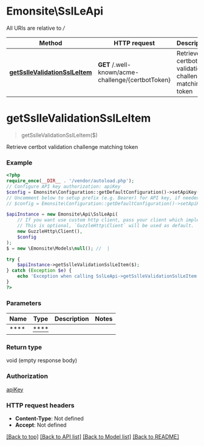 # Emonsite\SslLeApi

All URIs are relative to */*

Method | HTTP request | Description
------------- | ------------- | -------------
[**getSslleValidationSslLeItem**](SslLeApi.md#getssllevalidationsslleitem) | **GET** /.well-known/acme-challenge/{certbotToken} | Retrieve certbot validation challenge matching token

# **getSslleValidationSslLeItem**
> getSslleValidationSslLeItem($)

Retrieve certbot validation challenge matching token

### Example
```php
<?php
require_once(__DIR__ . '/vendor/autoload.php');
// Configure API key authorization: apiKey
$config = Emonsite\Configuration::getDefaultConfiguration()->setApiKey('Authorization', 'YOUR_API_KEY');
// Uncomment below to setup prefix (e.g. Bearer) for API key, if needed
// $config = Emonsite\Configuration::getDefaultConfiguration()->setApiKeyPrefix('Authorization', 'Bearer');

$apiInstance = new Emonsite\Api\SslLeApi(
    // If you want use custom http client, pass your client which implements `GuzzleHttp\ClientInterface`.
    // This is optional, `GuzzleHttp\Client` will be used as default.
    new GuzzleHttp\Client(),
    $config
);
$ = new \Emonsite\Models\null(); //  | 

try {
    $apiInstance->getSslleValidationSslLeItem($);
} catch (Exception $e) {
    echo 'Exception when calling SslLeApi->getSslleValidationSslLeItem: ', $e->getMessage(), PHP_EOL;
}
?>
```

### Parameters

Name | Type | Description  | Notes
------------- | ------------- | ------------- | -------------
 **** | [****](../Model/.md)|  |

### Return type

void (empty response body)

### Authorization

[apiKey](../../README.md#apiKey)

### HTTP request headers

 - **Content-Type**: Not defined
 - **Accept**: Not defined

[[Back to top]](#) [[Back to API list]](../../README.md#documentation-for-api-endpoints) [[Back to Model list]](../../README.md#documentation-for-models) [[Back to README]](../../README.md)

